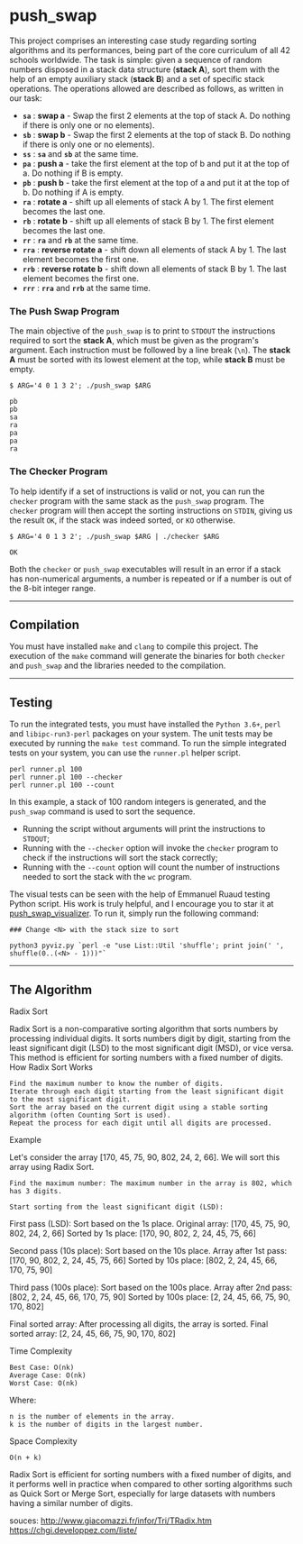 # push\_swap

This project comprises an interesting case study regarding sorting algorithms and its performances, being part of the core curriculum of all 42 schools worldwide. The task is simple: given a sequence of random numbers disposed in a stack data structure (**stack A**), sort them with the help of an empty auxiliary stack (**stack B**) and a set of specific stack operations. The operations allowed are described as follows, as written in our task:

- **`sa`** : **swap a** - Swap the first 2 elements at the top of stack A. Do nothing if there is only one or no elements).
- **`sb`** : **swap b** - Swap the first 2 elements at the top of stack B. Do nothing if there is only one or no elements).
- **`ss`** : **`sa`** and **`sb`** at the same time.
- **`pa`** : **push a** - take the first element at the top of b and put it at the top of a. Do nothing if B is empty.
- **`pb`** : **push b** - take the first element at the top of a and put it at the top of b. Do nothing if A is empty.
- **`ra`** : **rotate a** - shift up all elements of stack A by 1. The first element becomes the last one.
- **`rb`** : **rotate b** - shift up all elements of stack B by 1. The first element becomes the last one.
- **`rr`** : **`ra`** and **`rb`** at the same time.
- **`rra`** : **reverse rotate a** - shift down all elements of stack A by 1. The last element becomes the first one.
- **`rrb`** : **reverse rotate b** - shift down all elements of stack B by 1. The last element becomes the first one.
- **`rrr`** : **`rra`** and **`rrb`** at the same time.

### The Push Swap Program

The main objective of the `push_swap` is to print to `STDOUT` the instructions required to sort the **stack A**, which must be given as the program's argument. Each instruction must be followed by a line break (`\n`). The **stack A** must be sorted with its lowest element at the top, while **stack B** must be empty.

```shell
$ ARG='4 0 1 3 2'; ./push_swap $ARG

pb
pb
sa
ra
pa
pa
ra
```

### The Checker Program

To help identify if a set of instructions is valid or not, you can run the `checker` program with the same stack as the `push_swap` program. The `checker` program will then accept the sorting instructions on `STDIN`, giving us the result `OK`, if the stack was indeed sorted, or `KO` otherwise.


```shell
$ ARG='4 0 1 3 2'; ./push_swap $ARG | ./checker $ARG

OK
```

Both the `checker` or `push_swap` executables will result in an error if a stack has non-numerical arguments, a number is repeated or if a number is out of the 8-bit integer range.

---

## Compilation

You must have installed `make` and `clang` to compile this project. The execution of the `make` command will generate the binaries for both `checker` and `push_swap` and the libraries needed to the compilation.

---

## Testing

To run the integrated tests, you must have installed the `Python 3.6+`, `perl` and `libipc-run3-perl` packages on your system. The unit tests may be executed by running the `make test` command. To run the simple integrated tests on your system, you can use the `runner.pl` helper script.

```shell
perl runner.pl 100
perl runner.pl 100 --checker
perl runner.pl 100 --count
```

In this example, a stack of 100 random integers is generated, and the `push_swap` command is used to sort the sequence.

- Running the script without arguments will print the instructions to `STDOUT`;
- Running with the `--checker` option will invoke the `checker` program to check if the instructions will sort the stack correctly;
- Running with the `--count` option will count the number of instructions needed to sort the stack with the `wc` program.

The visual tests can be seen with the help of Emmanuel Ruaud testing Python script. His work is truly helpful, and I encourage you to star it at [push_swap_visualizer](https://github.com/o-reo/push_swap_visualizer). To run it, simply run the following command:

```shell
### Change <N> with the stack size to sort

python3 pyviz.py `perl -e "use List::Util 'shuffle'; print join(' ', shuffle(0..(<N> - 1)))"`
```

---

## The Algorithm

Radix Sort

Radix Sort is a non-comparative sorting algorithm that sorts numbers by processing individual digits. It sorts numbers digit by digit, starting from the least significant digit (LSD) to the most significant digit (MSD), or vice versa. This method is efficient for sorting numbers with a fixed number of digits.
How Radix Sort Works

    Find the maximum number to know the number of digits.
    Iterate through each digit starting from the least significant digit to the most significant digit.
    Sort the array based on the current digit using a stable sorting algorithm (often Counting Sort is used).
    Repeat the process for each digit until all digits are processed.

Example

Let's consider the array [170, 45, 75, 90, 802, 24, 2, 66]. We will sort this array using Radix Sort.

    Find the maximum number: The maximum number in the array is 802, which has 3 digits.

    Start sorting from the least significant digit (LSD):

First pass (LSD): Sort based on the 1s place.
Original array: [170, 45, 75, 90, 802, 24, 2, 66]
Sorted by 1s place: [170, 90, 802, 2, 24, 45, 75, 66]

Second pass (10s place): Sort based on the 10s place.
Array after 1st pass: [170, 90, 802, 2, 24, 45, 75, 66]
Sorted by 10s place: [802, 2, 24, 45, 66, 170, 75, 90]

Third pass (100s place): Sort based on the 100s place.
Array after 2nd pass: [802, 2, 24, 45, 66, 170, 75, 90]
Sorted by 100s place: [2, 24, 45, 66, 75, 90, 170, 802]

Final sorted array: After processing all digits, the array is sorted.
Final sorted array: [2, 24, 45, 66, 75, 90, 170, 802]

Time Complexity

    Best Case: O(nk)
    Average Case: O(nk)
    Worst Case: O(nk)

Where:

    n is the number of elements in the array.
    k is the number of digits in the largest number.

Space Complexity

    O(n + k)

Radix Sort is efficient for sorting numbers with a fixed number of digits, and it performs well in practice when compared to other sorting algorithms such as Quick Sort or Merge Sort, especially for large datasets with numbers having a similar number of digits.

souces: http://www.giacomazzi.fr/infor/Tri/TRadix.htm
https://chgi.developpez.com/liste/
